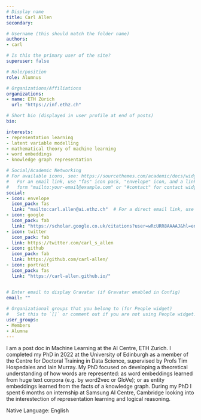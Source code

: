```yaml
---
# Display name
title: Carl Allen
secondary: 

# Username (this should match the folder name)
authors:
- carl

# Is this the primary user of the site?
superuser: false

# Role/position
role: Alumnus

# Organizations/Affiliations
organizations:
- name: ETH Zürich
  url: "https://inf.ethz.ch"

# Short bio (displayed in user profile at end of posts)
bio: 

interests:
- representation learning
- latent variable modelling
- mathematical theory of machine learning
- word embeddings
- knowledge graph representation

# Social/Academic Networking
# For available icons, see: https://sourcethemes.com/academic/docs/widgets/#icons
#   For an email link, use "fas" icon pack, "envelope" icon, and a link in the
#   form "mailto:your-email@example.com" or "#contact" for contact widget.
social:
- icon: envelope
  icon_pack: fas
  link: "mailto:carl.allen@ai.ethz.ch"  # For a direct email link, use "mailto:test@example.org".
- icon: google
  icon_pack: fab
  link: "https://scholar.google.co.uk/citations?user=wRcURR8AAAAJ&hl=en"
- icon: twitter
  icon_pack: fab
  link: https://twitter.com/carl_s_allen
- icon: github
  icon_pack: fab
  link: https://github.com/carl-allen/
- icon: portrait
  icon_pack: fas
  link: "https://carl-allen.github.io/"


# Enter email to display Gravatar (if Gravatar enabled in Config)
email: ""
  
# Organizational groups that you belong to (for People widget)
#   Set this to `[]` or comment out if you are not using People widget.  
user_groups:
- Members
- Alumna
---
```


I am a post doc in Machine Learning at the AI Centre, ETH Zurich. I completed my PhD in 2022 at the University of Edinburgh as a member of the Centre for Doctoral Training in Data Science, supervised by Profs Tim Hospedales and Iain Murray. My PhD focused on developing a theoretical understanding of how words are represented: as word embeddings learned from huge text corpora (e.g. by word2vec or GloVe); or as entity embeddings learned from the facts of a knowledge graph. During my PhD I spent 6 months on internship at Samsung AI Centre, Cambridge looking into the interestection of representation learning and logical reasoning.

Native Language: English

